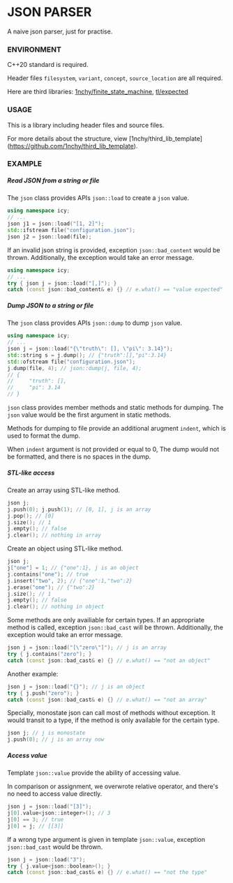 # JSON PARSER

A naive json parser, just for practise.

### ENVIRONMENT

C++20 standard is required.

Header files `filesystem`, `variant`, `concept`, `source_location` are all required.

Here are third libraries: 
[1nchy/finite_state_machine](https://github.com/1nchy/finite_state_machine), 
[tl/expected](https://github.com/TartanLlama/expected)

### USAGE

This is a library including header files and source files.

For more details about the structure, view [1nchy/third_lib_template]
(https://github.com/1nchy/third_lib_template).

### EXAMPLE

##### Read JSON from a string or file

The `json` class provides APIs `json::load` to create a `json` value.

~~~c++
using namespace icy;
// ...
json j1 = json::load("[1, 2]");
std::ifstream file("configuration.json");
json j2 = json::load(file);
~~~

If an invalid json string is provided,
exception `json::bad_content` would be thrown.
Additionally, the exception would take an error message.

~~~c++
using namespace icy;
// ...
try { json j = json::load("[,]"); }
catch (const json::bad_content& e) {} // e.what() == "value expected"
~~~

##### Dump JSON to a string or file

The `json` class provides APIs `json::dump` to dump `json` value.

~~~c++
using namespace icy;
// ...
json j = json::load("{\"truth\": [], \"pi\": 3.14}");
std::string s = j.dump(); // {"truth":[],"pi":3.14}
std::ofstream file("configuration.json");
j.dump(file, 4); // json::dump(j, file, 4);
// {
//     "truth": [],
//     "pi": 3.14
// }
~~~

`json` class provides member methods and static methods for dumping.
The `json` value would be the first argument in static methods.

Methods for dumping to file provide an additional arugment `indent`,
which is used to format the dump.

When `indent` argument is not provided or equal to 0,
The dump would not be formatted, and there is no spaces in the dump.

##### STL-like access

Create an array using STL-like method.

~~~c++
json j;
j.push(0); j.push(1); // [0, 1], j is an array
j.pop(); // [0]
j.size(); // 1
j.empty(); // false
j.clear(); // nothing in array
~~~

Create an object using STL-like method.

~~~c++
json j;
j["one"] = 1; // {"one":1}, j is an object
j.contains("one"); // true
j.insert("two", 2); // {"one":1,"two":2}
j.erase("one"); // {"two":2}
j.size(); // 1
j.empty(); // false
j.clear(); // nothing in object
~~~

Some methods are only availiable for certain types.
If an appropriate method is called,
exception `json::bad_cast` will be thrown.
Additionally, the exception would take an error message.

~~~c++
json j = json::load("[\"zero\"]"); // j is an array
try { j.contains("zero"); }
catch (const json::bad_cast& e) {} // e.what() == "not an object"
~~~

Another example:

~~~c++
json j = json::load("{}"); // j is an object
try { j.push("zero"); }
catch (const json::bad_cast& e) {} // e.what() == "not an array"
~~~

Specially, monostate json can call most of methods without exception.
It would transit to a type,
if the method is only available for the certain type.

~~~c++
json j; // j is monostate
j.push(0); // j is an array now
~~~

##### Access value

Template `json::value` provide the ability of accessing value.

In comparison or assignment, we overwrote relative operator,
and there's no need to access value directly.

~~~c++
json j = json::load("[3]");
j[0].value<json::integer>(); // 3
j[0] == 3; // true
j[0] = j; // [[3]]
~~~

If a wrong type argument is given in template `json::value`,
exception `json::bad_cast` would be thrown.

~~~c++
json j = json::load("3");
try { j.value<json::boolean>(); }
catch (const json::bad_cast& e) {} // e.what() == "not the type"
~~~
